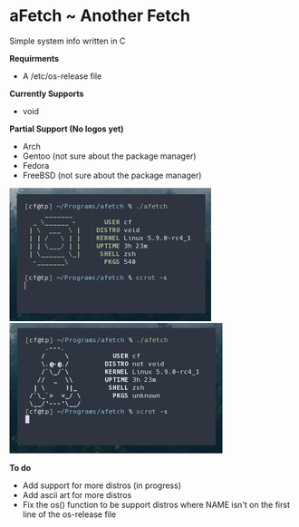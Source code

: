 # aFetch ~ Another Fetch
Simple system info written in C

**Requirments**
*  A /etc/os-release file

**Currently Supports**
*  void

**Partial Support (No logos yet)**
*  Arch
*  Gentoo (not sure about the package manager)
*  Fedora
*  FreeBSD (not sure about the package manager)

![Screenshot on void](screenshot1.png)
![Screenshot on other distros currently](screenshot2.png)

**To do**
*  Add support for more distros (in progress)
*  Add ascii art for more distros
*  Fix the os() function to be support distros where NAME isn't on the first line of the os-release file
